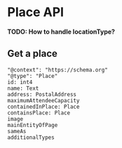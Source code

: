 # Place API
**TODO: How to handle locationType?**
## Get a place
```
"@context": "https://schema.org"
"@type": "Place"
id: int4
name: Text
address: PostalAddress
maximumAttendeeCapacity
containedInPlace: Place
containsPlace: Place
image
mainEntityOfPage
sameAs
additionalTypes
```
